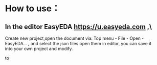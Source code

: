          
# How to use：

## In the editor EasyEDA https://u.easyeda.com ,\ 
Create new project,open the document via: Top menu - File - Open - EasyEDA... , and select the json files  open them in editor, you can save it into your own project and modify.

to
